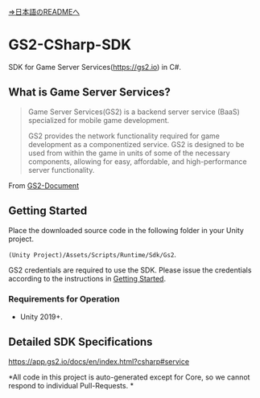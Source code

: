 [⇒日本語のREADMEへ](README.md)

# GS2-CSharp-SDK

SDK for Game Server Services(https://gs2.io) in C#.

## What is Game Server Services?

> Game Server Services(GS2) is a backend server service (BaaS) specialized for mobile game development.
>
> GS2 provides the network functionality required for game development as a componentized service. GS2 is designed to be used from within the game in units of some of the necessary components, allowing for easy, affordable, and high-performance server functionality.

From [GS2-Document](https://app.gs2.io/docs/en/index.html)

## Getting Started

Place the downloaded source code in the following folder in your Unity project.

`(Unity Project)/Assets/Scripts/Runtime/Sdk/Gs2`.

GS2 credentials are required to use the SDK.
Please issue the credentials according to the instructions in [Getting Started](https://app.gs2.io/docs/en/index.html#get-start).

### Requirements for Operation

- Unity 2019+.

## Detailed SDK Specifications

https://app.gs2.io/docs/en/index.html?csharp#service

*All code in this project is auto-generated except for Core, so we cannot respond to individual Pull-Requests. *
